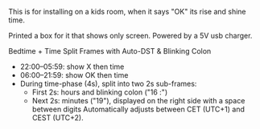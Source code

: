 This is for installing on a kids room, when it says "OK" its rise and shine time.

Printed a box for it that shows only screen. Powered by a 5V usb charger.


Bedtime + Time Split Frames with Auto-DST & Blinking Colon

  - 22:00–05:59: show X then time
  - 06:00–21:59: show OK then time
  - During time-phase (4s), split into two 2s sub-frames:
    * First 2s: hours and blinking colon ("16 :")
    * Next 2s: minutes ("19"), displayed on the right side with a space between digits
  Automatically adjusts between CET (UTC+1) and CEST (UTC+2).
